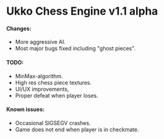 # Ukko Chess Engine v1.1 alpha

#### Changes:
- More aggressive AI.
- Most major bugs fixed including "ghost pieces".

#### TODO:
- MinMax-algorithm.
- High res chess piece textures.
- UI/UX improvements,
- Proper defeat when player loses.

#### Known issues:
- Occasional SIGSEGV crashes.
- Game does not end when player is in checkmate.

